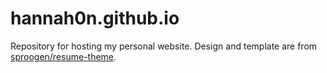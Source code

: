 # hannah0n.github.io
Repository for hosting my personal website. Design and template are from [sproogen/resume-theme](https://github.com/sproogen/modern-resume-theme).
